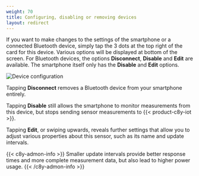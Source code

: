 ```yaml
---
weight: 70
title: Configuring, disabling or removing devices
layout: redirect
---
```



If you want to make changes to the settings of the smartphone or a connected Bluetooth device, simply tap the 3 dots at the top right of the card for this device. Various options will be displayed at bottom of the screen. For Bluetooth devices, the options **Disconnect**, **Disable** and **Edit** are available. The smartphone itself only has the **Disable** and **Edit** options. 

![Device configuration](/images/users-guide/csa/csa-device-options.png)

Tapping **Disconnect** removes a Bluetooth device from your smartphone entirely.

Tapping **Disable** still allows the smartphone to monitor measurements from this device, but stops sending sensor measurements to {{< product-c8y-iot >}}.

Tapping **Edit**, or swiping upwards, reveals further settings that allow you to adjust various properties about this sensor, such as its name and update intervals.

{{< c8y-admon-info >}}
Smaller update intervals provide better response times and more complete measurement data, but also lead to higher power usage.
{{< /c8y-admon-info >}}
